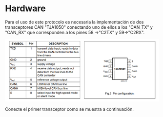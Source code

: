 # Hardware
Para el uso de este protocolo es necesaria la implementación de dos transceptores CAN "TJA1050" conectando uno de ellos a los "CAN_TX" y "CAN_RX" que corresponden a los pines 58 ->"C2TX" y 59->"C2RX".


![](https://github.com/CXBRexDevs/Codigos-ejemplo-CXB/blob/main/images/TJA1050_CAN.png)


Conecte el primer transceptor como se muestra a continuación.


